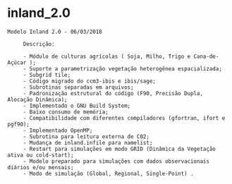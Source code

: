 # inland_2.0


    Modelo Inland 2.0 - 06/03/2018

         Descrição:

         - Módulo de culturas agrícolas ( Soja, Milho, Trigo e Cana-de-Açúcar );
         - Suporte a parametrização vegetação heterogênea espacializada;
         - Subgrid tile;
         - Código migrado do ccm3-ibis e ibis/sage;
         - Subrotinas separadas em arquivos;
         - Padronização estrutural do código (F90, Precisão Dupla, Alocação Dinâmica);
         - Implementado o GNU Build System;
         - Baixo consumo de memória;
         - Compatibilidade com diferentes compiladores (gfortran, ifort e pgf90);
         - Implementado OpenMP;
         - Subrotina para leitura externa de C02;
         - Mudança de inland.infile para namelist;
         - Restart para simulações em modo GRID (Dinâmica da Vegetação ativa ou cold-start);
         - Modelo preparado para simulações com dados observacionais diários e/ou mensais;
         - Modo de simulação (Global, Regional, Single-Point) .       
